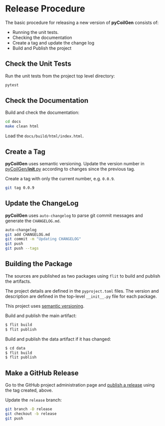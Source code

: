 # Release Procedure
The basic procedure for releasing a new version of **pyCoilGen** consists of:
- Running the unit tests.
- Checking the documentation
- Create a tag and update the change log
- Build and Publish the project

## Check the Unit Tests

Run the unit tests from the project top level directory:
```bash
pytest
```

## Check the Documentation

Build and check the documentation:
```bash
cd docs
make clean html
```

Load the `docs/build/html/index.html`.

## Create a Tag

**pyCoilGen** uses semantic versioning. Update the version number in [pyCoilGen/__init__.py](pyCoilGen/__init__.py) according to changes since the previous tag.

Create a tag with only the current number, e.g. `0.0.9`.
```bash
git tag 0.0.9
```

## Update the ChangeLog

**pyCoilGen** uses `auto-changelog` to parse git commit messages and generate the `CHANGELOG.md`.

```bash
auto-changelog
git add CHANGELOG.md
git commit -m "Updating CHANGELOG"
git push
git push --tags
```

## Building the Package

The sources are published as two packages using `flit` to build and publish the artifacts.

The project details are defined in the `pyproject.toml` files. The version and description are defined in the top-level `__init__.py` file for each package.

This project uses [semantic versioning](https://semver.org/).

Build and publish the main artifact:
```bash
$ flit build
$ flit publish
```

Build and publish the data artifact if it has changed:
```bash
$ cd data
$ flit build
$ flit publish
```
## Make a GitHub Release

Go to the GitHub project administration page and [publish a release](https://github.com/kev-m/pyCoilGen/releases/new) using the tag created, above.

Update the `release` branch:
```bash
git branch -D release
git checkout -b release
git push
```


